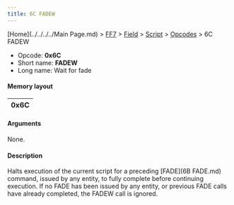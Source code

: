 ```yaml
---
title: 6C FADEW
---
```


[Home](../../../../Main Page.md) > [FF7](../../../../FF7.md) > [Field](../../../Field.md) > [Script](../../Script.md) > [Opcodes](../Opcodes.md) > 6C FADEW

-   Opcode: **0x6C**
-   Short name: **FADEW**
-   Long name: Wait for fade

#### Memory layout

| 0x6C |
|------|

#### Arguments

None.

#### Description

Halts execution of the current script for a preceding [FADE](6B FADE.md) command, issued by any entity, to fully complete before continuing execution. If no FADE has been issued by any entity, or previous FADE calls have already completed, the FADEW call is ignored.
